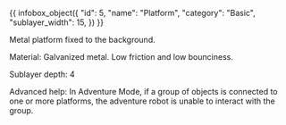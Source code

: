 {{ infobox_object({
	"id": 5,
	"name": "Platform",
	"category": "Basic",
	"sublayer_width": 15,
}) }}

Metal platform fixed to the background.

Material:
Galvanized metal. Low friction and low bounciness.

Sublayer depth: 4

Advanced help:
In Adventure Mode, if a group of objects is connected to one or more platforms, the adventure robot is unable to interact with the group.